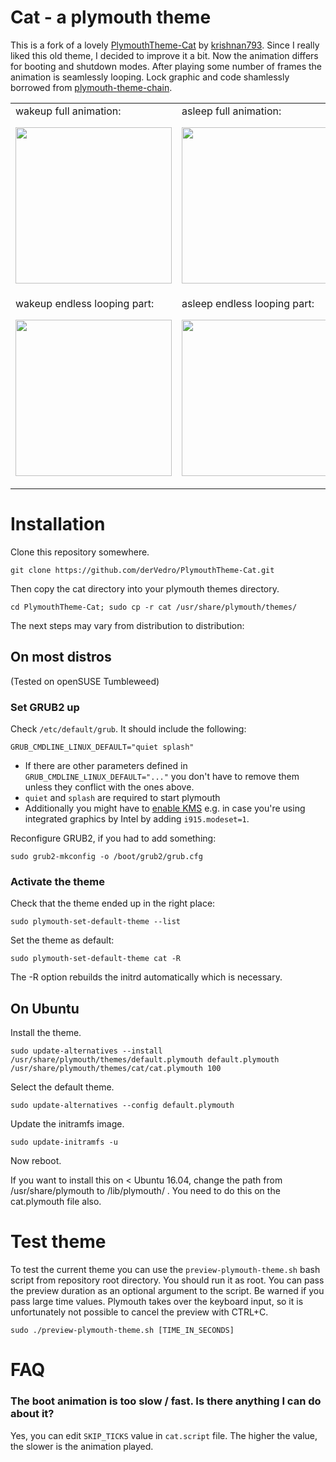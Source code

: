 # Cat - a plymouth theme
This is a fork of a lovely [PlymouthTheme-Cat](https://github.com/krishnan793/PlymouthTheme-Cat)
by [krishnan793](https://github.com/krishnan793). Since I really liked this old
theme, I decided to improve it a bit. Now the animation differs for booting and
shutdown modes. After playing some number of frames the animation is seamlessly
looping.  Lock graphic and code shamlessly borrowed from [plymouth-theme-chain](https://github.com/Hugopikachu/plymouth-theme-chain).


<table>
  <tr>
    <td>
        wakeup full animation:<p>
        <img src="./img/wakeup_full.gif" width = 250px>
    </td>
    <td>
        asleep full animation:<p>
        <img src="./img/asleep_full.gif" width = 250px></td>
  </tr> 
  <tr>
    <td>
        wakeup endless looping part:<p>
        <img src="./img/wakeup_loop.gif" width = 250px>
    </td>
    <td>
        asleep endless looping part:<p>
        <img src="./img/asleep_loop.gif" width = 250px>
    </td>
  </tr>
</table>


# Installation

Clone this repository somewhere.

    git clone https://github.com/derVedro/PlymouthTheme-Cat.git

Then copy the cat directory into your plymouth themes directory.

    cd PlymouthTheme-Cat; sudo cp -r cat /usr/share/plymouth/themes/

The next steps may vary from distribution to distribution:

## On most distros

(Tested on openSUSE Tumbleweed)

### Set GRUB2 up

Check `/etc/default/grub`. It should include the following:

    GRUB_CMDLINE_LINUX_DEFAULT="quiet splash"

* If there are other parameters defined in `GRUB_CMDLINE_LINUX_DEFAULT="..."` you don't have to remove them unless they conflict with the ones above.
* `quiet` and `splash` are required to start plymouth
* Additionally you might have to [enable KMS](https://unix.stackexchange.com/a/110589) e.g. in case you're using integrated graphics by Intel by adding `i915.modeset=1`.

Reconfigure GRUB2, if you had to add something:

    sudo grub2-mkconfig -o /boot/grub2/grub.cfg

### Activate the theme

Check that the theme ended up in the right place:

    sudo plymouth-set-default-theme --list

Set the theme as default:

    sudo plymouth-set-default-theme cat -R

The -R option rebuilds the initrd automatically which is necessary.

## On Ubuntu

Install the theme.

    sudo update-alternatives --install /usr/share/plymouth/themes/default.plymouth default.plymouth /usr/share/plymouth/themes/cat/cat.plymouth 100

Select the default theme.

    sudo update-alternatives --config default.plymouth

Update the initramfs image.

    sudo update-initramfs -u

Now reboot.

If you want to install this on < Ubuntu 16.04, change the path from /usr/share/plymouth to /lib/plymouth/ . You need to do this on the cat.plymouth file also.

# Test theme

To test the current theme you can use the `preview-plymouth-theme.sh` bash
script from repository root directory. You should run it as root. You can pass
the preview duration as an optional argument to the script. Be warned if you pass
large time values. Plymouth takes over the keyboard input, so it is unfortunately
not possible to cancel the preview with CTRL+C.

    sudo ./preview-plymouth-theme.sh [TIME_IN_SECONDS]

# FAQ

### The boot animation is too slow / fast. Is there anything I can do about it?

Yes, you can edit `SKIP_TICKS` value in `cat.script` file. The higher the value,
the slower is the animation played.
